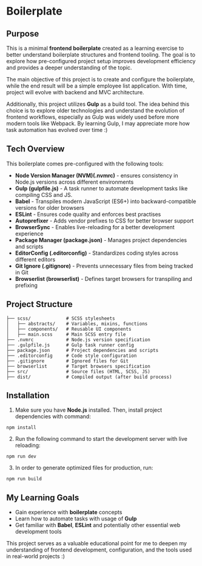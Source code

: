 # Boilerplate

## Purpose
This is a minimal **frontend boilerplate** created as a learning exercise to better understand boilerplate structures and frontend tooling. The goal is to explore how pre-configured project setup improves development efficiency and provides a deeper understanding of the topic.

The main objective of this project is to create and configure the boilerplate, while the end result will be a simple employee list application. With time, project will evolve with backend and MVC architecture.

Additionally, this project utilizes **Gulp** as a build tool. The idea behind this choice is to explore older technologies and understand the evolution of frontend workflows, especially as Gulp was widely used before more modern tools like Webpack. By learning Gulp, I may appreciate more how task automation has evolved over time :)

## Tech Overview
This boilerplate comes pre-configured with the following tools:
* **Node Version Manager (NVM)(.nvmrc)** - ensures consistency in Node.js versions across different environments
* **Gulp (gulpfile.js)** - A task runner to automate development tasks like compiling CSS and JS.
* **Babel** - Transpiles modern JavaScript (ES6+) into backward-compatible versions for older browsers
* **ESLint** - Ensures code quality and enforces best practises
* **Autoprefixer** - Adds vendor prefixes to CSS for better browser support
* **BrowserSync** - Enables live-reloading for a better development experience
* **Package Manager (package.json)** - Manages project dependencies and scripts
* **EditorConfig (.editorconfig)** - Standardizes coding styles across different editors
* **Git Ignore (.gitignore)** - Prevents unnecessary files from being tracked in Git
* **Browserlist (browserlist)** - Defines target browsers for transpiling and prefixing

## Project Structure
```
├── scss/             # SCSS stylesheets
│   ├── abstracts/    # Variables, mixins, functions
│   ├── components/   # Reusable UI components
│   ├── main.scss     # Main SCSS entry file
├── .nvmrc            # Node.js version specification
├── .gulpfile.js      # Gulp task runner config
├── package.json      # Project dependencies and scripts
├── .editorconfig     # Code style configuration
├── .gitignore        # Ignored files for Git
├── browserlist       # Target browsers specification
├── src/              # Source files (HTML, SCSS, JS)
├── dist/             # Compiled output (after build process)
```

## Installation
1. Make sure you have **Node.js** installed. Then, install project dependencies with command:
```
npm install
```
2. Run the following command to start the development server with live reloading:
```
npm run dev
```
3. In order to generate optimized files for production, run:
```
npm run build
```

## My Learning Goals
* Gain experience with **boilerplate** concepts
* Learn how to automate tasks with usage of **Gulp**
* Get familiar with **Babel**, **ESLint** and potentially other essential web development tools

This project serves as a valuable educational point for me to deepen my understanding of frontend development, configuration, and the tools used in real-world projects :)
